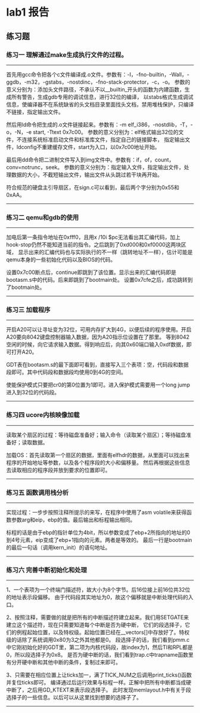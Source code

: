 # lab1 报告

## 练习题
### 练习一 理解通过make生成执行文件的过程。
---

首先用gcc命令把各个c文件编译成.o文件。参数有：-I，-fno-builtin，-Wall，-ggdb，-m32，-gstabs，-nostdinc，-fno-stack-protector，-c，-o。
参数的意义分别为：添加头文件路径，不承认不以__builtin_开头的函数为内建函数，生成所有警告，生成gdb专用的调试信息，进行32位的编译，
以stabs格式生成调试信息，使编译器不在系统缺省的头文档目录里面找头文档，禁用堆栈保护，只编译不链接，指定输出文件。

然后用ld命令把生成的.o文件链接起来。参数有：-m elf_i386，-nostdlib，-T，-o，-N，-e start, -Ttext 0x7c00。
参数的意义分别为：elf格式输出32位的文件，不连接系统标准启动文件和标准库文件，指定自己的链接脚本，
指定输出文件，ldconfig不重建缓存文件，start为入口，以0x7c00地址开始。

最后用dd命令把二进制文件写入到img文件中。参数有：if，of，count，conv=notrunc，seek。
参数的意义分别为：指定输入文件，指定输出文件，处理数据的大小，不截短输出文件，输出文件从头跳过若干块再开始。

符合规范的硬盘主引导扇区，在sign.c可以看到，最后两个字分别为0x55和0xAA。

---

### 练习二 qemu和gdb的使用
---

加电后第一条指令地址在0xfff0，且用x /10i $pc无法看出其汇编代码，加上hook-stop仍然不能知道当前的指令。之后跳到了0xd000和0xf0000这两块区域，
显示出来的汇编代码也与实际执行的不一样（跳转地址不一样），估计可能是qemu本身的一些初始化代码以及BIOS的代码。

设置0x7c00断点后，continue即跳到了该位置。显示出来的汇编代码即是bootasm.s中的代码。后来即跳到了bootmain处。
设置0x7cfe之后，成功跳转到了bootmain处。

---

### 练习三 加载程序
---

开启A20可以让寻址变为32位，可用内存扩大到4G，以便后续的程序使用。开启A20要向8042键盘控制器输入数据，因为A20指示位设置在了那里。
等到8042空闲的时候，向它请求输入数据。得到响应后，向其0x60端口输入0xdf数据，即可打开A20。

GDT表在bootasm.s的最下面即可看到，直接写入三个表项：空，代码段和数据段即可。其中代码段和数据段均使用0到4G的空间。

使能保护模式只要把cr0的第0位置为1即可。进入保护模式需要用一个long jump进入到32位的代码段。

---

### 练习四 ucore内核映像加载
---

读取某个扇区的过程：等待磁盘准备好；输入命令（读取某个扇区）；等待磁盘准备好；读取数据。

加载OS：首先读取第一个扇区的数据，里面有elfhdr的数据，从里面可以找出来程序的开始地址等参数，以及各个程序段的大小和偏移量。
然后再根据这些信息去读取相应的程序段并放到要求的位置即可。

---
### 练习五 函数调用栈分析
---

实现过程：一步步按照注释所提示的来写，在程序中使用了asm volatile来获得函数参数arg和eip，ebp的值。最后输出和标程输出相同。

标程的话是由于ebp的指针单位为4bit，所以参数变成了ebp+2所指向的地址的0到4号元素，eip变成了ebp+1指向的元素。两者是等效的。
最后一行是bootmain的最后一句话（调用kern_init）的语句地址。

---


### 练习六 完善中断初始化和处理
---

1、一个表项为一个终端门描述符，故大小为8个字节。后16位接上前16位共32位的地址表示段偏移。
由于代码段其实地址为0，故这个偏移就是中断处理代码的入口。

2、按照注释，需要做的就是把所有的中断描述符建立起来。我们用SETGATE来建立这个描述符，现在只需要知道每个中断是否为硬中断，
它们的段选择子，它们的例程起始位置，以及特权级。起始位置已经在__vectors[]中存放好了。特权级的话除了系统调用0x80为3之外其他都是0。
段选择子的话，我们看到pmm.c中它刚初始化好的GDT里，第二项为内核代码段，故index为1，然后TI和RPL都是0，所以段选择子为0x8。
是否为硬中断的话，我们看到trap.c中trapname函数里有分开硬中断和其他中断的条件，复制过来即可。

3、只需要在相应位置上让ticks加一，满了TICK_NUM之后调用print_ticks()函数并复位ticks即可。
编译通过后运行效果与标程一样。正解中把所有中断都当成硬中断了，之后用GD_KTEXT来表示段选择子。
此时发现memlayout.h中有关于段选择子的一些信息。以后可以从这里找到想要的选择子了。

---
